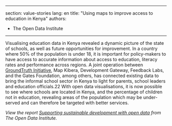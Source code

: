 
---
section: value-stories
lang: en
title:  "Using maps to improve access to education in Kenya"
authors:
- The Open Data Institute
---

Visualising education data in Kenya revealed a dynamic picture of the state of schools, as well as future opportunities for improvement. In a country where 50% of the population is under 18, it is important for policy-makers to have access to accurate information about access to education, literacy rates and performance across regions. A joint operation between [GroundTruth Initiative](http://groundtruth.in/2014/07/09/), Map Kibera, Development Gateway, Feedback Labs, and the Gates Foundation, among others, has connected existing data to bring the informal school sector in Kenya to light for parents, school leaders and education officials.22 With open data visualisations, it is now possible to see where schools are located in Kenya, and the percentage of children not in education, revealing areas of the population which may be under-served and can therefore be targeted with better services. 

*View the report [Supporting sustainable development with open data](http://theodi.org/supporting-sustainable-development-with-open-data) from The Open Data Institute.*
